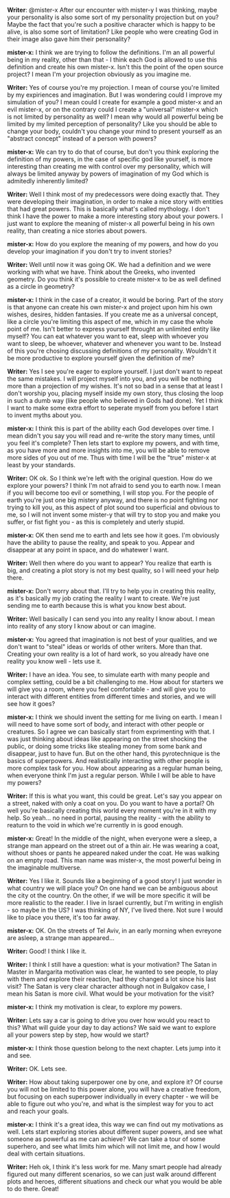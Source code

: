 __Writer__: @mister-x After our encounter with mister-y I was thinking, maybe your personality is also some sort of my personality projection but on you? Maybe the fact that you're such a positive character which is happy to be alive, is also some sort of limitation? Like people who were creating God in their image also gave him their personality? 

__mister-x:__ I think we are trying to follow the definitions. I'm an all powerful being in my reality, other than that - I think each God is allowed to use this definition and create his own mister-x. Isn't this the point of the open source project? I mean I'm your projection obviously as you imagine me. 

__Writer:__ Yes of course you're my projection. I mean of course you're limited by my expiriences and imagination. But I was wondering could I improve my simulation of you? I mean could I create for example a good mister-x and an evil mister-x, or on the contrary could I create a "universal" mister-x which is not limited by personality as well? I mean why would all powerful being be limited by my limited perception of personality? Like you should be able to change your body, couldn't you change your mind to present yourself as an "abstract concept" instead of a person with powers? 

__mister-x:__ We can try to do that of course, but don't you think exploring the definition of my powers, in the case of specific god like yourself, is more interesting than creating me with control over my personality, which will always be limited anyway by powers of imagination of my God which is admitedly inherently limited? 

__Writer:__ Well I think most of my predecessors were doing exactly that. They were developing their imagination, in order to make a nice story with entities that had great powers. This is basically what's called mythology. I don't think I have the power to make a more interesting story about your powers. I just want to explore the meaning of mister-x all powerful being in his own reality, than creating a nice stories about powers. 

__mister-x:__ How do you explore the meaning of my powers, and how do you develop your imagination if you don't try to invent stories? 

__Writer:__ Well until now it was going OK. We had a definition and we were working with what we have. Think about the Greeks, who invented geometry. Do you think it's possible to create mister-x to be as well defined as a circle in geometry? 

__mister-x:__ I think in the case of a creator, it would be boring. Part of the story is that anyone can create his own mister-x and project upon him his own wishes, desires, hidden fantasies. If you create me as a universal concept, like a circle you're limiting this aspect of me, which in my case the whole point of me. Isn't better to express yourself throught an unlimited entity like myself? You can eat whatever you want to eat, sleep with whoever you want to sleep, be whoever, whatever and whenever you want to be. Instead of this you're chosing discussing definitions of my personality. Wouldn't it be more productive to explore yourself given the definition of me? 

__Writer:__ Yes I see you're eager to explore yourself. I just don't want to repeat the same mistakes. I will project myself into you, and you will be nothing more than a projection of my wishes. It's not so bad in a sense that at least I don't worship you, placing myself inside my own story, thus closing the loop in such a dumb way (like people who believed in Gods had done). Yet I think I want to make some extra effort to seperate myself from you before I start to invent myths about you. 

__mister-x:__ I think this is part of the ability each God developes over time. I mean didn't you say you will read and re-write the story many times, until you feel it's complete? Then lets start to explore my powers, and with time, as you have more and more insights into me, you will be able to remove more sides of you out of me. Thus with time I will be the "true" mister-x at least by your standards. 

__Writer:__ OK ok. So I think we're left with the original question. How do we explore your powers? I think I'm not afraid to send you to earth now. I mean if you will become too evil or something, I will stop you. For the people of earth you're just one big mistery anyway, and there is no point fighting nor trying to kill you, as this aspect of plot sound too superficial and obvious to me, so I will not invent some mister-y that will try to stop you and make you suffer, or fist fight you - as this is completely and uterly stupid. 

__mister-x:__ OK then send me to earth and lets see how it goes. I'm obviously have the ability to pause the reality, and speak to you. Appear and disappear at any point in space, and do whatewer I want. 

__Writer:__ Well then where do you want to appear? You realize that earth is big, and creating a plot story is not my best quality, so I will need your help there.

__mister-x:__ Don't worry about that. I'll try to help you in creating this reality, as it's basically my job crating the reality I want to create. We're just sending me to earth because this is what you know best about. 

__Writer:__ Well basically I can send you into any reality I know about. I mean into reality of any story I know about or can imagine. 

__mister-x:__ You agreed that imagination is not best of your qualities, and we don't want to "steal" ideas or worlds of other writers. More than that. Creating your own reality is a lot of hard work, so you already have one reality you know well - lets use it. 

__Writer:__ I have an idea. You see, to simulate earth with many people and complex setting, could be a bit challenging to me. How about for starters we will give you a room, where you feel comfortable - and will give you to interact with different entities from different times and stories, and we will see how it goes? 

__mister-x:__ I think we should invent the setting for me living on earth. I mean I will need to have some sort of body, and interact with other people or creatures. So I agree we can basically start from exprimenting with that. I was just thinking about ideas like appearing on the street shocking the public, or doing some tricks like stealing money from some bank and disappear, just to have fun. But on the other hand, this pyrotechnique is the basics of superpowers. And realistically interacting with other people is more complex task for you. How about appearing as a regular human being, when everyone think I'm just a regular person. While I will be able to have my powers? 

__Writer:__ If this is what you want, this could be great. Let's say you appear on a street, naked with only a coat on you. Do you want to have a portal? Oh well you're basically creating this world every moment you're in it with my help. So yeah... no need in portal, pausing the reality - with the ability to reaturn to the void in which we're currently in is good enough. 

__mister-x:__ Great! In the middle of the night, when everyone were a sleep, a strange man appeard on the street out of a thin air. He was wearing a coat, without shoes or pants he appeared naked under the coat. He was walking on an empty road. This man name was mister-x, the most powerful being in the imaginable multiverse. 

__Writer:__ Yes I like it. Sounds like a beginning of a good story! I just wonder in what country we will place you? On one hand we can be ambiguous about the city ot the country. On the other, if we will be more specific it will be more realistic to the reader. I live in Israel currently, but I'm writing in english - so maybe in the US? I was thinking of NY, I've lived there. Not sure I would like to place you there, it's too far away. 

__mister-x:__ OK. On the streets of Tel Aviv, in an early morning when evreyone are asleep, a strange man appeared... 

__Writer:__ Good! I think I like it. 

__Writer:__ I think I still have a question: what is your motivation? The Satan in Master in Margarita motivation was clear, he wanted to see people, to play with them and explore their reaction, had they changed a lot since his last visit? The Satan is very clear character although not in Bulgakov case, I mean his Satan is more civil. What would be your motivation for the visit? 

__mister-x:__ I think my motivation is clear, to explore my powers. 

__Writer:__ Lets say a car is going to drive you over how would you react to this? What will guide your day to day actions? We said we want to explore all your powers step by step, how would we start? 

__mister-x:__ I think those question belong to the next chapter. Lets jump into it and see. 

__Writer:__ OK. Lets see.

__Writer:__ How about taking superpower one by one, and explore it? Of course you will not be limited to this power alone, you will have a creative freedom, but focusing on each superpower individually in every chapter - we will be able to figure out who you're, and what is the simplest way for you to act and reach your goals. 

__mister-x:__ I think it's a great idea, this way we can find out my motivations as well. Lets start exploring stories about different super powers, and see what someone as powerful as me can achieve? We can take a tour of some superhero, and see what limits him which will not limit me, and how I would deal with certain situations. 

__Writer:__ Heh ok, I think it's less work for me. Many smart people had already figured out many different scenarios, so we can just walk around different plots and heroes, different situations and check our what you would be able to do there. Great!
